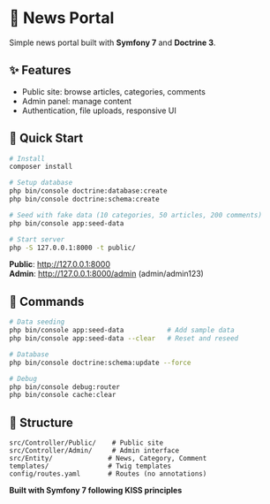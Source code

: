 # 📰 News Portal

Simple news portal built with **Symfony 7** and **Doctrine 3**.

## ✨ Features

- Public site: browse articles, categories, comments
- Admin panel: manage content
- Authentication, file uploads, responsive UI

## 🚀 Quick Start

```bash
# Install
composer install

# Setup database
php bin/console doctrine:database:create
php bin/console doctrine:schema:create

# Seed with fake data (10 categories, 50 articles, 200 comments)
php bin/console app:seed-data

# Start server
php -S 127.0.0.1:8000 -t public/
```

**Public**: http://127.0.0.1:8000  
**Admin**: http://127.0.0.1:8000/admin (admin/admin123)

## 🔧 Commands

```bash
# Data seeding
php bin/console app:seed-data           # Add sample data
php bin/console app:seed-data --clear   # Reset and reseed

# Database
php bin/console doctrine:schema:update --force

# Debug
php bin/console debug:router
php bin/console cache:clear
```

## 📁 Structure

```
src/Controller/Public/    # Public site
src/Controller/Admin/     # Admin interface  
src/Entity/              # News, Category, Comment
templates/               # Twig templates
config/routes.yaml       # Routes (no annotations)
```

**Built with Symfony 7 following KISS principles** 